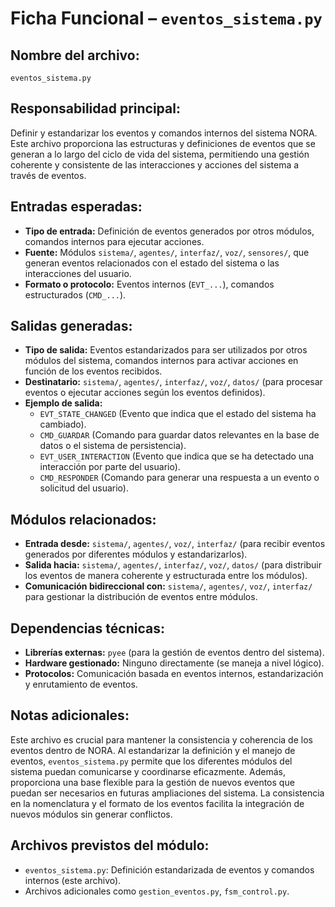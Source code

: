 # Ficha Funcional – `eventos_sistema.py`

## Nombre del archivo:
`eventos_sistema.py`

## Responsabilidad principal:
Definir y estandarizar los eventos y comandos internos del sistema NORA. Este archivo proporciona las estructuras y definiciones de eventos que se generan a lo largo del ciclo de vida del sistema, permitiendo una gestión coherente y consistente de las interacciones y acciones del sistema a través de eventos.

## Entradas esperadas:
- **Tipo de entrada:** Definición de eventos generados por otros módulos, comandos internos para ejecutar acciones.
- **Fuente:** Módulos `sistema/`, `agentes/`, `interfaz/`, `voz/`, `sensores/`, que generan eventos relacionados con el estado del sistema o las interacciones del usuario.
- **Formato o protocolo:** Eventos internos (`EVT_...`), comandos estructurados (`CMD_...`).

## Salidas generadas:
- **Tipo de salida:** Eventos estandarizados para ser utilizados por otros módulos del sistema, comandos internos para activar acciones en función de los eventos recibidos.
- **Destinatario:** `sistema/`, `agentes/`, `interfaz/`, `voz/`, `datos/` (para procesar eventos o ejecutar acciones según los eventos definidos).
- **Ejemplo de salida:**
  - `EVT_STATE_CHANGED` (Evento que indica que el estado del sistema ha cambiado).
  - `CMD_GUARDAR` (Comando para guardar datos relevantes en la base de datos o el sistema de persistencia).
  - `EVT_USER_INTERACTION` (Evento que indica que se ha detectado una interacción por parte del usuario).
  - `CMD_RESPONDER` (Comando para generar una respuesta a un evento o solicitud del usuario).

## Módulos relacionados:
- **Entrada desde:** `sistema/`, `agentes/`, `voz/`, `interfaz/` (para recibir eventos generados por diferentes módulos y estandarizarlos).
- **Salida hacia:** `sistema/`, `agentes/`, `interfaz/`, `voz/`, `datos/` (para distribuir los eventos de manera coherente y estructurada entre los módulos).
- **Comunicación bidireccional con:** `sistema/`, `agentes/`, `voz/`, `interfaz/` para gestionar la distribución de eventos entre módulos.

## Dependencias técnicas:
- **Librerías externas:** `pyee` (para la gestión de eventos dentro del sistema).
- **Hardware gestionado:** Ninguno directamente (se maneja a nivel lógico).
- **Protocolos:** Comunicación basada en eventos internos, estandarización y enrutamiento de eventos.

## Notas adicionales:
Este archivo es crucial para mantener la consistencia y coherencia de los eventos dentro de NORA. Al estandarizar la definición y el manejo de eventos, `eventos_sistema.py` permite que los diferentes módulos del sistema puedan comunicarse y coordinarse eficazmente. Además, proporciona una base flexible para la gestión de nuevos eventos que puedan ser necesarios en futuras ampliaciones del sistema. La consistencia en la nomenclatura y el formato de los eventos facilita la integración de nuevos módulos sin generar conflictos.

## Archivos previstos del módulo:
- `eventos_sistema.py`: Definición estandarizada de eventos y comandos internos (este archivo).
- Archivos adicionales como `gestion_eventos.py`, `fsm_control.py`.

